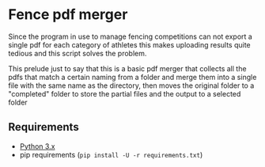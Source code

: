 # Fence pdf merger

Since the program in use to manage fencing competitions can not export a single pdf for each category of athletes this makes uploading results quite tedious and this script solves the problem.

This prelude just to say that this is a basic pdf merger that collects all the pdfs that match a certain naming from a folder and merge them into a single file with the same name as the directory,
then moves the original folder to a "completed" folder to store the partial files and the output to a selected folder

## Requirements

- [Python 3.x](https://www.python.org/downloads/)
- pip requirements (`pip install -U -r requirements.txt`)
